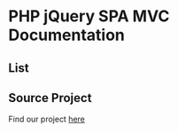 # PHP jQuery SPA MVC Documentation

## List
## Source Project
Find our project [here](https://github.com/ryzaer/php-jquery-spa-mvc)
